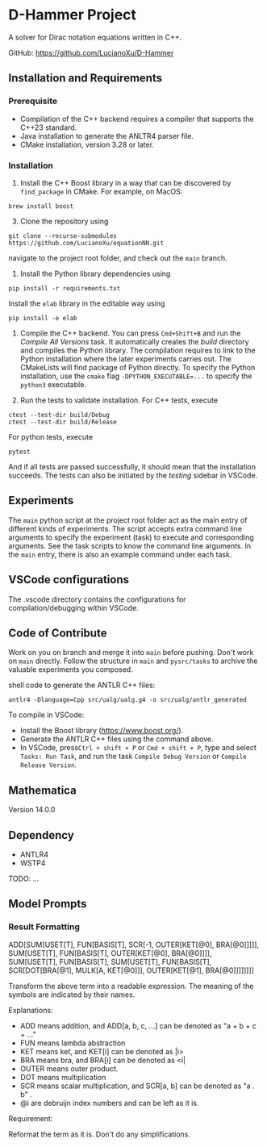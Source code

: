 # D-Hammer Project
A solver for Dirac notation equations written in C++.

GitHub: https://github.com/LucianoXu/D-Hammer


## Installation and Requirements

### Prerequisite
- Compilation of the C++ backend requires a compiler that supports the C++23 standard.
- Java installation to generate the ANLTR4 parser file.
- CMake installation, version 3.28 or later.

### Installation
1. Install the C++ Boost library in a way that can be discovered by `find_package` in CMake. For example, on MacOS:
```
brew install boost
```

3. Clone the repository using 
```
git clone --recurse-submodules https://github.com/LucianoXu/equationNN.git
```
navigate to the project root folder, and check out the `main` branch.

1. Install the Python library dependencies using
```
pip install -r requirements.txt
```
Install the `elab` library in the editable way using
```
pip install -e elab
```

1. Compile the C++ backend. You can press `Cmd+Shift+B` and run the *Compile All Versions* task. It automatically creates the *build* directory and compiles the Python library. The compilation requires to link to the Python installation where the later experiments carries out. The CMakeLists will find package of Python directly. To specify the Python installation, use the `cmake` flag `-DPYTHON_EXECUTABLE=...` to specify the `python3` executable.

2. Run the tests to validate installation. For C++ tests, execute
```
ctest --test-dir build/Debug
ctest --test-dir build/Release
```
For python tests, execute
```
pytest
```
And if all tests are passed successfully, it should mean that the installation succeeds.
The tests can also be initiated by the *testing* sidebar in VSCode.

## Experiments

The `main` python script at the project root folder act as the main entry of different kinds of experiments. 
The script accepts extra command line arguments to specify the experiment (task) to execute and corresponding arguments.
See the task scripts to know the command line arguments. In the `main` entry, there is also an example command under each task.

## VSCode configurations
The .vscode directory contains the configurations for compilation/debugging within VSCode.


## Code of Contribute
Work on you on branch and merge it into `main` before pushing. Don't work on `main` directly.
Follow the structure in `main` and `pysrc/tasks` to archive the valuable experiments you composed.









shell code to generate the ANTLR C++ files:

```
antlr4 -Dlanguage=Cpp src/ualg/ualg.g4 -o src/ualg/antlr_generated
```

To compile in VSCode:
- Install the Boost library (https://www.boost.org/).
- Generate the ANTLR C++ files using the command above.
- In VSCode, press`Ctrl + shift + P` or `Cmd + shift + P`, type and select `Tasks: Run Task`, and run the task `Compile Debug Version` or `Compile Release Version`.

## Mathematica
Version 14.0.0

## Dependency
- ANTLR4
- WSTP4

TODO:
...

## Model Prompts

### Result Formatting

ADD[SUM[USET[T], FUN[BASIS[T], SCR[-1, OUTER[KET[@0], BRA[@0]]]]], SUM[USET[T], FUN[BASIS[T], OUTER[KET[@0], BRA[@0]]]], SUM[USET[T], FUN[BASIS[T], SUM[USET[T], FUN[BASIS[T], SCR[DOT[BRA[@1], MULK[A, KET[@0]]], OUTER[KET[@1], BRA[@0]]]]]]]]

Transform the above term into a readable expression. The meaning of the symbols are indicated by their names.

Explanations:

- ADD means addition, and ADD[a, b, c, ...] can be denoted as "a + b + c + ..."
- FUN means lambda abstraction
- KET means ket, and KET[i] can be denoted as |i>
- BRA means bra, and BRA[i] can be denoted as <i|
- OUTER means outer product.
- DOT means multiplication
- SCR means scalar multiplication, and SCR[a, b] can be denoted as "a . b" .
- @i are debruijn index numbers and can be left as it is.

Requirement:

Reformat the term as it is. Don't do any simplifications.